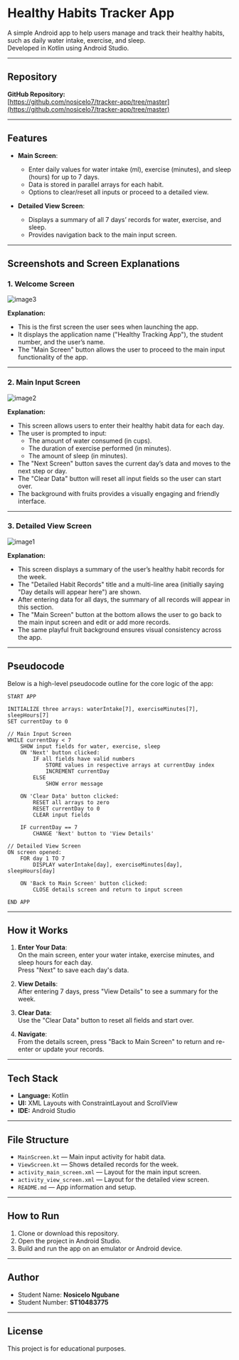 # Healthy Habits Tracker App

A simple Android app to help users manage and track their healthy habits, such as daily water intake, exercise, and sleep.  
Developed in Kotlin using Android Studio.

---

## Repository

**GitHub Repository:**  
[https://github.com/nosicelo7/tracker-app/tree/master](https://github.com/nosicelo7/tracker-app/tree/master)

---

## Features

- **Main Screen**:  
  - Enter daily values for water intake (ml), exercise (minutes), and sleep (hours) for up to 7 days.
  - Data is stored in parallel arrays for each habit.
  - Options to clear/reset all inputs or proceed to a detailed view.

- **Detailed View Screen**:  
  - Displays a summary of all 7 days’ records for water, exercise, and sleep.
  - Provides navigation back to the main input screen.

---

## Screenshots and Screen Explanations

### 1. Welcome Screen

![image3](image3)

**Explanation:**  
- This is the first screen the user sees when launching the app.
- It displays the application name ("Healthy Tracking App"), the student number, and the user’s name.
- The "Main Screen" button allows the user to proceed to the main input functionality of the app.

---

### 2. Main Input Screen

![image2](image2)

**Explanation:**  
- This screen allows users to enter their healthy habit data for each day.
- The user is prompted to input:
  - The amount of water consumed (in cups).
  - The duration of exercise performed (in minutes).
  - The amount of sleep (in minutes).
- The "Next Screen" button saves the current day’s data and moves to the next step or day.
- The "Clear Data" button will reset all input fields so the user can start over.
- The background with fruits provides a visually engaging and friendly interface.

---

### 3. Detailed View Screen

![image1](image1)

**Explanation:**  
- This screen displays a summary of the user’s healthy habit records for the week.
- The "Detailed Habit Records" title and a multi-line area (initially saying "Day details will appear here") are shown.
- After entering data for all days, the summary of all records will appear in this section.
- The "Main Screen" button at the bottom allows the user to go back to the main input screen and edit or add more records.
- The same playful fruit background ensures visual consistency across the app.

---

## Pseudocode

Below is a high-level pseudocode outline for the core logic of the app:

```
START APP

INITIALIZE three arrays: waterIntake[7], exerciseMinutes[7], sleepHours[7]
SET currentDay to 0

// Main Input Screen
WHILE currentDay < 7
    SHOW input fields for water, exercise, sleep
    ON 'Next' button clicked:
        IF all fields have valid numbers
            STORE values in respective arrays at currentDay index
            INCREMENT currentDay
        ELSE
            SHOW error message
    
    ON 'Clear Data' button clicked:
        RESET all arrays to zero
        RESET currentDay to 0
        CLEAR input fields

    IF currentDay == 7
        CHANGE 'Next' button to 'View Details'

// Detailed View Screen
ON screen opened:
    FOR day 1 TO 7
        DISPLAY waterIntake[day], exerciseMinutes[day], sleepHours[day]

    ON 'Back to Main Screen' button clicked:
        CLOSE details screen and return to input screen

END APP
```

---

## How it Works

1. **Enter Your Data**:  
   On the main screen, enter your water intake, exercise minutes, and sleep hours for each day.  
   Press "Next" to save each day's data.

2. **View Details**:  
   After entering 7 days, press "View Details" to see a summary for the week.

3. **Clear Data**:  
   Use the "Clear Data" button to reset all fields and start over.

4. **Navigate**:  
   From the details screen, press "Back to Main Screen" to return and re-enter or update your records.

---

## Tech Stack

- **Language:** Kotlin
- **UI:** XML Layouts with ConstraintLayout and ScrollView
- **IDE:** Android Studio

---

## File Structure

- `MainScreen.kt` — Main input activity for habit data.
- `ViewScreen.kt` — Shows detailed records for the week.
- `activity_main_screen.xml` — Layout for the main input screen.
- `activity_view_screen.xml` — Layout for the detailed view screen.
- `README.md` — App information and setup.

---

## How to Run

1. Clone or download this repository.
2. Open the project in Android Studio.
3. Build and run the app on an emulator or Android device.

---

## Author

- Student Name: **Nosicelo Ngubane**  
- Student Number: **ST10483775**

---

## License

This project is for educational purposes.
